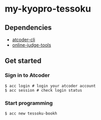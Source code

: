 # my-kyopro-tessoku

## Dependencies
- [atcoder-cli](https://github.com/Tatamo/atcoder-clihttps://github.com/Tatamo/atcoder-cli)
- [online-judge-tools](https://github.com/online-judge-tools/oj)

## Get started
### Sign in to Atcoder
```shell
$ acc login # login your atcoder account
$ acc session # check login status
```

### Start programming
```shell
$ acc new tessoku-bookh
```
